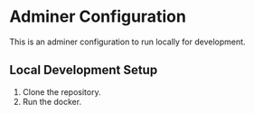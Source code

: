 # Adminer Configuration

This is an adminer configuration to run locally for development.

## Local Development Setup

1. Clone the repository.
2. Run the docker.